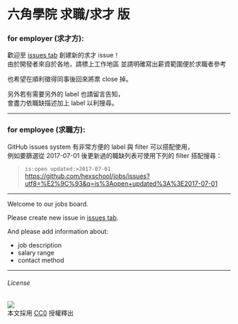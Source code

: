 六角學院 求職/求才 版
====

### for employer (求才方):

歡迎至 [issues tab](https://github.com/hexschool/jobs/issues/) 創建新的求才 issue！  
由於開發者來自於各地，請標上工作地區
並請明確寫出薪資範圍便於求職者參考

也希望在順利徵得同事後回來將票 close 掉。

另外若有需要另外的 label 也請留言告知，  
會盡力依職缺描述加上 label 以利搜尋。

-----

### for employee (求職方):

GitHub issues system 有非常方便的 label 與 filter 可以搭配使用，  
例如要篩選從 2017-07-01 後更新過的職缺列表可使用下列的 filter 搭配搜尋：  
> `is:open updated:>2017-07-01`
> https://github.com/hexschool/jobs/issues?utf8=%E2%9C%93&q=is%3Aopen+updated%3A%3E2017-07-01

-----
Welcome to our jobs board.

Please create new issue in [issues tab](https://github.com/hexschool/jobs/issues).

And please add information about:

+ job description
+ salary range
+ contact method
-----

###### License
![](http://mirrors.creativecommons.org/presskit/buttons/88x31/svg/cc-zero.svg)  
本文採用 [CC0](https://creativecommons.org/publicdomain/zero/1.0/) 授權釋出